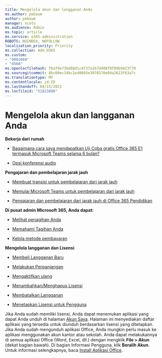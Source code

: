 ```yaml
---
title: Mengelola akun dan langganan Anda
ms.author: pebaum
author: pebaum
manager: scotv
ms.audience: Admin
ms.topic: article
ms.service: o365-administration
ROBOTS: NOINDEX, NOFOLLOW
localization_priority: Priority
ms.collection: Adm_O365
ms.custom:
- "9001669"
- "4560"
ms.openlocfilehash: f6af9e73bd88d1c4f37a1b7d408f8f89b9423f70
ms.sourcegitcommit: 8bc60ec34bc1e40685e3976576e04a2623f63a7c
ms.translationtype: MT
ms.contentlocale: id-ID
ms.lasthandoff: 04/15/2021
ms.locfileid: "51823898"
---
```

# <a name="manage-your-account-and-subscriptions"></a>Mengelola akun dan langganan Anda

**Bekerja dari rumah**
- [Bagaimana cara saya mendapatkan Uji Coba gratis Office 365 E1 termasuk Microsoft Teams selama 6 bulan?](https://docs.microsoft.com/MicrosoftTeams/e1-trial-license)

- [Opsi konferensi audio](https://docs.microsoft.com/alchemyinsights/options-for-audio-conferencing)

**Pengajaran dan pembelajaran jarak jauh**

- [Membuat transisi untuk pembelajaran dari jarak jauh](https://www.microsoft.com/education/remote-learning)

- [Memulai Microsoft Teams untuk pembelajaran dari jarak jauh](https://docs.microsoft.com/MicrosoftTeams/remote-learning-edu)

- [Pengajaran dan pembelajaran dari jarak jauh di Office 365 Pendidikan](https://docs.microsoft.com/MicrosoftTeams/remote-learning-edu)

**Di pusat admin Microsoft 365, Anda dapat:** 

- [Melihat penagihan Anda](https://docs.microsoft.com/microsoft-365/commerce/billing-and-payments/view-your-bill-or-invoice) 

- [Memahami Tagihan Anda](https://docs.microsoft.com/microsoft-365/commerce/billing-and-payments/understand-your-invoice)

- [Kelola metode pembayaran](https://docs.microsoft.com/microsoft-365/commerce/billing-and-payments/manage-payment-methods)

**Mengelola langganan dan Lisensi** 

- [Membeli Langganan Baru](https://docs.microsoft.com/microsoft-365/commerce/subscriptions/upgrade-to-different-plan)

- [Melakukan Perpanjangan](https://docs.microsoft.com/microsoft-365/commerce/subscriptions/renew-your-subscription) 

- [Mengaktifkan ulang](https://docs.microsoft.com/microsoft-365/commerce/subscriptions/reactivate-your-subscription)

- [Menambahkan/Menghapus Lisensi](https://docs.microsoft.com/microsoft-365/commerce/licenses/buy-licenses)

- [Membatalkan Langganan](https://docs.microsoft.com/microsoft-365/commerce/subscriptions/cancel-your-subscription)

- [Menetapkan Lisensi untuk Pengguna](https://docs.microsoft.com/microsoft-365/admin/manage/assign-licenses-to-users)

Jika Anda sudah memiliki lisensi, Anda dapat menemukan aplikasi yang dapat Anda unduh di halaman [Akun Saya](https://portal.office.com/account/#installs). Halaman ini menyediakan daftar aplikasi yang tersedia untuk diunduh berdasarkan lisensi yang ditetapkan. Jika Anda sudah mengunduh aplikasi Office, Anda mungkin perlu masuk ke aplikasi menggunakan akun kantor atau sekolah. Anda dapat melakukannya di semua aplikasi Office (Word, Excel, dll.) dengan mengklik **File > Akun** (dekat bagian bawah). Di bagian Informasi Pengguna, klik **Beralih Akun**. Untuk informasi selengkapnya, baca [Install Aplikasi Office](https://docs.microsoft.com/microsoft-365/admin/setup/install-applications). 

